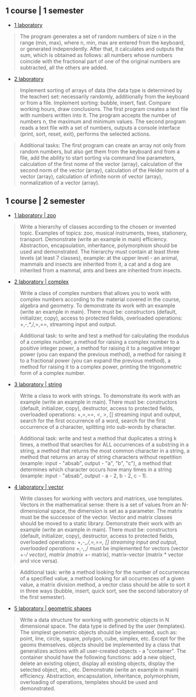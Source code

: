 ## 1 course | 1 semester
- [1 laboratory](https://github.com/E-Kozyreva/university/tree/main/1%20course/1%20semester/lab%201 "Repository")
>The program generates a set of random numbers of size n in the range (min, max), where n, min, max are entered from the keyboard, or generated independently. After that, it calculates and outputs the sum, which is obtained as follows: all numbers whose numbers coincide with the fractional part of one of the original numbers are subtracted, all the others are added. <br/>
- [2 laboratory](https://github.com/E-Kozyreva/university/tree/main/1%20course/1%20semester/lab%202 "Repository")
>Implement sorting of arrays of data (the data type is determined by the teacher) set: necessarily randomly, additionally from the keyboard or from a file. Implement sorting: bubble, insert, fast. Compare working hours, draw conclusions. The first program creates a text file with numbers written into it. The program accepts the number of numbers n, the maximum and minimum values. The second program reads a text file with a set of numbers, outputs a console interface (print, sort, reset, exit), performs the selected actions.

>Additional tasks: The first program can create an array not only from random numbers, but also get them from the keyboard and from a file, add the ability to start sorting via command line parameters, calculation of the first nome of the vector (array), calculation of the second norm of the vector (array), calculation of the Helder norm of a vector (array), calculation of infinite norm of vector (array), normalization of a vector (array).

## 1 course | 2 semester
- [1 laboratory | zoo](https://github.com/E-Kozyreva/university/tree/main/1%20course/2%20semester/lab%201 "Repository")
>Write a hierarchy of classes according to the chosen or invented topic.  Examples of topics: zoo, musical instruments, trees, stationery, transport. Demonstrate (write an example in main) efficiency. Abstraction, encapsulation, inheritance, polymorphism should be used and demonstrated. The hierarchy must contain at least three levels (at least 7 classes), example: at the upper level - an animal, mammals and insects are inherited from it, a cat and a dog are inherited from a mammal, ants and bees are inherited from insects. <br/>
- [2 laboratory | complex](https://github.com/E-Kozyreva/university/tree/main/1%20course/2%20semester/lab%202 "Repository")
>Write a class of complex numbers that allows you to work with complex numbers according to the material covered in the course, algebra and geometry. To demonstrate its work with an example (write an example in main). There must be: constructors (default, initializer, copy), access to protected fields, overloaded operations: +,-,*,/,=,==, streaming input and output.

>Additional task: to write and test a method for calculating the modulus of a complex number, a method for raising a complex number to a positive integer power, a method for raising it to a negative integer power (you can expand the previous method), a method for raising it to a fractional power (you can expand the previous method), a method for raising it to a complex power, printing the trigonometric form of a complex number.
- [3 laboratory | string](https://github.com/E-Kozyreva/university/tree/main/1%20course/2%20semester/lab%203 "Repository")
>Write a class to work with strings. 
To demonstrate its work with an example (write an example in main). There must be: constructors (default, initializer, copy), destructor, access to protected fields, overloaded operations: +,=,==, <, >, [] streaming input and output, search for the first occurrence of a word, search for the first occurrence of a character, splitting into sub-words by character. 

>Additional task: write and test a method that duplicates a string k times, a method that searches for ALL occurrences of a substring in a string, a method that returns the most common character in a string, a method that returns an array of string characters without repetition (example: input - "absab", output - "a", "b", "c"), a method that determines which character occurs how many times in a string (example: input - "absab", output - a - 2, b - 2, c - 1).
- [4 laboratory | vector](https://github.com/E-Kozyreva/university/tree/main/1%20course/2%20semester/lab%204 "Repository")
>Write classes for working with vectors and matrices, use templates.  Vectors in the mathematical sense: there is a set of values from an N-dimensional space, the dimension is set as a parameter.   The matrix must be the successor of the vector. Vector and matrix classes should be moved to a static library.  Demonstrate their work with an example (write an example in main). There must be: constructors (default, initializer, copy), destructor, access to protected fields, overloaded operations: +,-,*,/,=,==, [] streaming input and output, overloaded operations +,-,*,/ must be implemented for vectors (vector +-*/ vector), matrix (matrix +-* matrix), matrix-vector (matrix * vector and vice versa).

>Additional task: write a method looking for the number of occurrences of a specified value, a method looking for all occurrences of a given value, a matrix division method, a vector class should be able to sort it in three ways (bubble, insert, quick sort, see the second laboratory of the first semester).
- [5 laboratory | geometric shapes](https://github.com/E-Kozyreva/university/tree/main/1%20course/2%20semester/lab%205 "Repository")
>Write a data structure for working with geometric objects in N dimensional space. The data type is defined by the user (templates).  The simplest geometric objects should be implemented, such as: point, line, circle, square, polygon, cube, simplex, etc. Except for the geoms themselves. objects should be implemented by a class that generalizes actions with all user-created objects - a "container". The container should have the following functions: add a new object, delete an existing object, display all existing objects, display the selected object, etc., etc. Demonstrate (write an example in main) efficiency. Abstraction, encapsulation, inheritance, polymorphism, overloading of operations, templates should be used and demonstrated.
